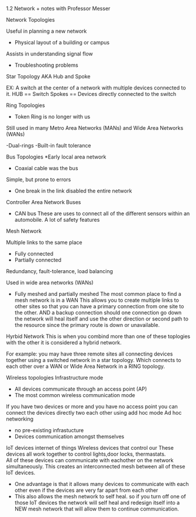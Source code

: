 1.2 Network + notes with Professor Messer


Network Topologies

Useful in planning a new network
- Physical layout of a building or campus

Assists in understanding signal flow
- Troubleshooting problems



Star Topology AKA Hub and Spoke 

EX: A switch at the center of a network with multiple devices connected to it.
HUB == Switch
Spokes == Devices directly connected to the switch

Ring Topologies
- Token Ring is no longer with us

Still used in many
Metro Area Networks (MANs)
and Wide Area Networks (WANs)

-Dual-rings
-Built-in fault tolerance

Bus Topologies
*Early local area network
-   Coaxial cable was the bus

Simple, but prone to errors
-   One break in the link disabled
    the entire network

Controller Area Network Buses
-   CAN bus 
These are uses to connect all of the different sensors within an automobile. A lot of safety features

Mesh Network

Multiple links to the same place
- Fully connected
- Partially connected

Redundancy, fault-tolerance, load balancing

Used in wide area networks (WANs)
-   Fully meshed and partially meshed
The most common place to find a mesh network is in a WAN
This allows you to create multiple links to other sites so that you can have a primary connection
from one site to the other. AND a backup connection should one connection go down the network will heal itself and use the other direction or second path to the resource since the primary route is down or unavailable.

Hyrbid Network
This is when you combind more than one of these toplogies with the other it is considered a hybrid network.

For example: you may have three remote sites all connecting devices together using a switched network in a star topology. 
Which connects to each other over a WAN or Wide Area Network in a RING topology.


Wireless topologies
Infrastructure mode
-   All devices communicate through an access point (AP)
-   The most common wireless communication mode


If you have two devices or more and you have no access point you can connect the devices directly two each other using add hoc mode
Ad hoc networking
- no pre-existing infrastucture
- Devices communication amongst themselves


IoT devices internet of things
Wireless devices that control our
These devices all work together to control lights,door locks, thermastats.  
All of these devices can communicate with eachother on the network simultaneously.
This creates an interconnected mesh between all of these IoT devices.
- One advantage is that it allows many devices to communicate with each other even if the devices are very far apart from each other
- This also allows the mesh network to self heal.
    so if you turn off one of those IoT devices the network will self heal and redesign itself into a NEW mesh network that will allow them to 
    continue communication.















